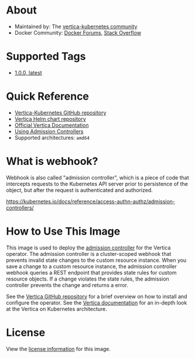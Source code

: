 # About

* Maintained by: The [vertica-kubernetes community](https://github.com/vertica/vertica-kubernetes)
* Docker Community: [Docker Forums](https://forums.docker.com/), [Stack Overflow](https://stackoverflow.com/questions/tagged/docker)

# Supported Tags
* [1.0.0, latest](https://github.com/vertica/vertica-kubernetes/blob/v1.0.0/docker-webhook/Dockerfile)

# Quick Reference

* [Vertica-Kubernetes GitHub repository](https://github.com/vertica/vertica-kubernetes)
* [Vertica Helm chart repository](https://github.com/vertica/charts)
* [Official Vertica Documentation](https://www.vertica.com/docs/11.0.x/HTML/Content/Home.htm)
* [Using Admission Controllers](https://kubernetes.io/docs/reference/access-authn-authz/admission-controllers/)
* Supported architectures: `amd64`

# What is webhook?

Webhook is also called "admission controller", which is a piece of code that intercepts requests to the Kubernetes API server prior to persistence of the object, but after the request is authenticated and authorized.

https://kubernetes.io/docs/reference/access-authn-authz/admission-controllers/

# How to Use This Image

This image is used to deploy the [admission controller](https://kubernetes.io/docs/reference/access-authn-authz/admission-controllers/) for the Vertica operator. The admission controller is a cluster-scoped webhook that prevents invalid state changes to the custom resource instance. When you save a change to a custom resource instance, the admission controller webhook queries a REST endpoint that provides state rules for custom resource objects. If a change violates the state rules, the admission controller prevents the change and returns a error.

See the [Vertica GitHub repository](https://github.com/vertica/vertica-kubernetes) for a brief overview on how to install and configure the operator. See the [Vertica documentation](https://www.vertica.com/docs/11.0.x/HTML/Content/Authoring/Containers/ContainerizedVertica.htm) for an in-depth look at the Vertica on Kubernetes architecture.

# License

View the [license information](https://www.vertica.com/end-user-license-agreement-ce-version/) for this image.